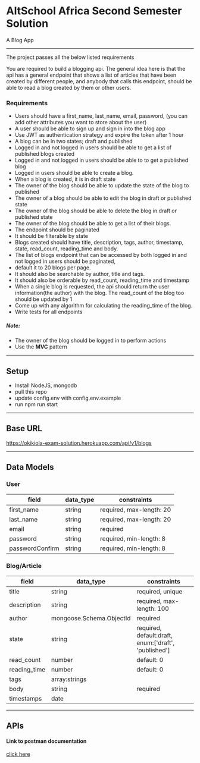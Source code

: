 # AltSchool Africa Second Semester Solution

A Blog App
___
The project passes all the below listed requirements

You are required to build a blogging api. The general idea here is that the api has a general endpoint that shows a list of articles that have been created by different people, and anybody that calls this endpoint, should be able to read a blog created by them or other users.

### Requirements
* Users should have a first_name, last_name, email, password, (you can add other attributes you want to store about the user)
* A user should be able to sign up and sign in into the blog app
* Use JWT as authentication strategy and expire the token after 1 hour
* A blog can be in two states; draft and published
* Logged in and not logged in users should be able to get a list of published blogs created
* Logged in and not logged in users should be able to to get a published blog
* Logged in users should be able to create a blog.
* When a blog is created, it is in draft state
* The owner of the blog should be able to update the state of the blog to published
* The owner of a blog should be able to edit the blog in draft or published state
* The owner of the blog should be able to delete the blog in draft or published state
* The owner of the blog should be able to get a list of their blogs. 
* The endpoint should be paginated
* It should be filterable by state
* Blogs created should have title, description, tags, author, timestamp, state, read_count, reading_time and body.
* The list of blogs endpoint that can be accessed by both logged in and not logged in users should be paginated, 
* default it to 20 blogs per page. 
* It should also be searchable by author, title and tags.
* It should also be orderable by read_count, reading_time and timestamp
* When a single blog is requested, the api should return the user information(the author) with the blog. The read_count of the blog too should be updated by 1
* Come up with any algorithm for calculating the reading_time of the blog.
* Write tests for all endpoints
##### Note:
* The owner of the blog should be logged in to perform actions
* Use the **MVC** pattern
___
## Setup
* Install NodeJS, mongodb
* pull this repo
* update config.env with config.env.example
* run npm run start
___
## Base URL
https://okikiola-exam-solution.herokuapp.com/api/v1/blogs
___

## Data Models
### User 

  | field | data_type | constraints|
  |-------|-----------|------------|
  |first_name|string|required, max-length: 20|
  |last_name|string|required, max-length: 20|
  |email|string|required|
  |password|string|required, min-length: 8|
  |passwordConfirm|string|required, min-length: 8|


### Blog/Article

 | field | data_type | constraints|
  |-------|-----------|------------|
  |title|string|required, unique|
  |description|string|required, max-length: 100|
  |author|mongoose.Schema.ObjectId|required|
  |state|string|required, default:draft, enum:['draft', 'published']|
  |read_count|number|default: 0|
  |reading_time|number|default: 0|
  |tags|array:strings||
  |body|string|required|
  |timestamps|date||

___
## APIs
#### Link to postman documentation
[click here](https://documenter.getpostman.com/view/22751768/2s8YRiJtRW)